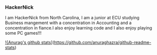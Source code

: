 ### HackerNick

I am HackerNick from North Carolina, I am a junior at ECU studying Business mangement with a concentration in Accounting and a concentration in fiance.I also enjoy learning code and I also enjoy playing some PC games!!!

[!{Anurag's github stats](https://github-readme-stats.vercel.app/api?username=HackerNick)](https://github.com/anuraghazra/github-readme-stats)
